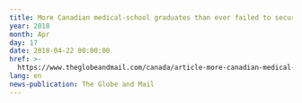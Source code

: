 ```yaml
---
title: More Canadian medical-school graduates than ever failed to secure residency
year: 2018
month: Apr
day: 17
date: 2018-04-22 00:00:00
href: >-
  https://www.theglobeandmail.com/canada/article-more-canadian-medical-school-graduates-than-ever-failed-to-secure/
lang: en
news-publication: The Globe and Mail
---
```


